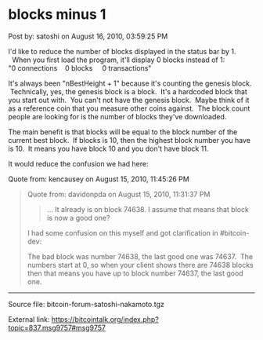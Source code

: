 # blocks minus 1

Post by: satoshi on August 16, 2010, 03:59:25 PM

I'd like to reduce the number of blocks displayed in the status bar by 1. &nbsp;&nbsp;When you first load the program, it'll display 0 blocks instead of 1:<br>
"0 connections&nbsp;&nbsp;&nbsp;&nbsp;0 blocks&nbsp;&nbsp;&nbsp;&nbsp;&nbsp;0 transactions"

It's always been "nBestHeight + 1" because it's counting the genesis block. &nbsp;Technically, yes, the genesis block is a block. &nbsp;It's a hardcoded block that you start out with. &nbsp;You can't not have the genesis block. &nbsp;Maybe think of it as a reference coin that you measure other coins against. &nbsp;The block count people are looking for is the number of blocks they've downloaded.

The main benefit is that blocks will be equal to the block number of the current best block. &nbsp;If blocks is 10, then the highest block number you have is 10. &nbsp;It means you have block 10 and you don't have block 11.

It would reduce the confusion we had here:

Quote from: kencausey on August 15, 2010, 11:45:26 PM

> Quote from: davidonpda on August 15, 2010, 11:31:37 PM
>
>> ... It already is on block 74638. I assume that means that block is now a good one?
>
> I had some confusion on this myself and got clarification in #bitcoin-dev:
>
> The bad block was number 74638, the last good one was 74637. &nbsp;The numbers start at 0, so when your client shows there are 74638 blocks then that means you have up to block number 74637, the last good one.

---

Source file: bitcoin-forum-satoshi-nakamoto.tgz

External link: https://bitcointalk.org/index.php?topic=837.msg9757#msg9757
